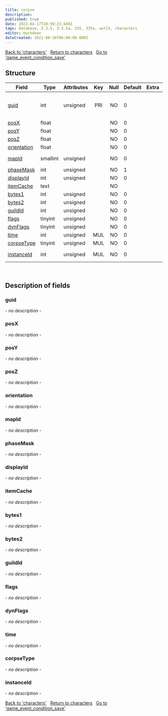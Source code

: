 ```yaml
---
title: corpse
description: 
published: true
date: 2022-04-17T20:59:23.640Z
tags: database, 3.3.5, 3.3.5a, 335, 335a, wotlk, characters
editor: markdown
dateCreated: 2021-08-30T06:00:00.000Z
---
```


<a href="https://trinitycore.info/en/database/335/characters/characters" class="mt-5 v-btn v-btn--depressed v-btn--flat v-btn--outlined theme--light v-size--default darkblue--text text--lighten-3"><span class="v-btn__content"><i aria-hidden="true" class="v-icon notranslate v-icon--left mdi mdi-arrow-left theme--light"></i><span>Back to 'characters'</span></span></a>&nbsp;&nbsp;&nbsp;<a href="https://trinitycore.info/en/database/335/characters/home" class="mt-5 v-btn v-btn--depressed v-btn--flat v-btn--outlined theme--light v-size--default darkblue--text text--lighten-3"><span class="v-btn__content"><i aria-hidden="true" class="v-icon notranslate v-icon--left mdi mdi-home-outline theme--light"></i><span>Return to characters</span></span></a>&nbsp;&nbsp;&nbsp;<a href="https://trinitycore.info/en/database/335/characters/game_event_condition_save" class="mt-5 v-btn v-btn--depressed v-btn--flat v-btn--outlined theme--light v-size--default darkblue--text text--lighten-3"><span class="v-btn__content"><span>Go to 'game_event_condition_save'</span><i aria-hidden="true" class="v-icon notranslate v-icon--right mdi mdi-arrow-right theme--light"></i></span></a>

## Structure

| Field | Type | Attributes | Key | Null | Default | Extra | Comment |
| --- | --- | --- | :---: | :---: | --- | --- | --- |
| [guid](#guid) | int | unsigned | PRI | NO | 0 |  | Character Global Unique Identifier |
| [posX](#posx) | float |  |  | NO | 0 |  |  |
| [posY](#posy) | float |  |  | NO | 0 |  |  |
| [posZ](#posz) | float |  |  | NO | 0 |  |  |
| [orientation](#orientation) | float |  |  | NO | 0 |  |  |
| [mapId](#mapid) | smallint | unsigned |  | NO | 0 |  | Map Identifier |
| [phaseMask](#phasemask) | int | unsigned |  | NO | 1 |  |  |
| [displayId](#displayid) | int | unsigned |  | NO | 0 |  |  |
| [itemCache](#itemcache) | text |  |  | NO |  |  |  |
| [bytes1](#bytes1) | int | unsigned |  | NO | 0 |  |  |
| [bytes2](#bytes2) | int | unsigned |  | NO | 0 |  |  |
| [guildId](#guildid) | int | unsigned |  | NO | 0 |  |  |
| [flags](#flags) | tinyint | unsigned |  | NO | 0 |  |  |
| [dynFlags](#dynflags) | tinyint | unsigned |  | NO | 0 |  |  |
| [time](#time) | int | unsigned | MUL | NO | 0 |  |  |
| [corpseType](#corpsetype) | tinyint | unsigned | MUL | NO | 0 |  |  |
| [instanceId](#instanceid) | int | unsigned | MUL | NO | 0 |  | Instance Identifier |
&nbsp;
## Description of fields

### guid
*- no description -*
&nbsp;

### posX
*- no description -*
&nbsp;

### posY
*- no description -*
&nbsp;

### posZ
*- no description -*
&nbsp;

### orientation
*- no description -*
&nbsp;

### mapId
*- no description -*
&nbsp;

### phaseMask
*- no description -*
&nbsp;

### displayId
*- no description -*
&nbsp;

### itemCache
*- no description -*
&nbsp;

### bytes1
*- no description -*
&nbsp;

### bytes2
*- no description -*
&nbsp;

### guildId
*- no description -*
&nbsp;

### flags
*- no description -*
&nbsp;

### dynFlags
*- no description -*
&nbsp;

### time
*- no description -*
&nbsp;

### corpseType
*- no description -*
&nbsp;

### instanceId
*- no description -*
&nbsp;

<a href="https://trinitycore.info/en/database/335/characters/characters" class="mt-5 v-btn v-btn--depressed v-btn--flat v-btn--outlined theme--light v-size--default darkblue--text text--lighten-3"><span class="v-btn__content"><i aria-hidden="true" class="v-icon notranslate v-icon--left mdi mdi-arrow-left theme--light"></i><span>Back to 'characters'</span></span></a>&nbsp;&nbsp;&nbsp;<a href="https://trinitycore.info/en/database/335/characters/home" class="mt-5 v-btn v-btn--depressed v-btn--flat v-btn--outlined theme--light v-size--default darkblue--text text--lighten-3"><span class="v-btn__content"><i aria-hidden="true" class="v-icon notranslate v-icon--left mdi mdi-home-outline theme--light"></i><span>Return to characters</span></span></a>&nbsp;&nbsp;&nbsp;<a href="https://trinitycore.info/en/database/335/characters/game_event_condition_save" class="mt-5 v-btn v-btn--depressed v-btn--flat v-btn--outlined theme--light v-size--default darkblue--text text--lighten-3"><span class="v-btn__content"><span>Go to 'game_event_condition_save'</span><i aria-hidden="true" class="v-icon notranslate v-icon--right mdi mdi-arrow-right theme--light"></i></span></a>
